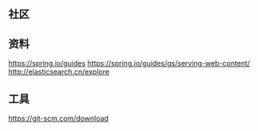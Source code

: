 ## 社区

## 资料
https://spring.io/guides
https://spring.io/guides/gs/serving-web-content/
http://elasticsearch.cn/explore

## 工具
https://git-scm.com/download